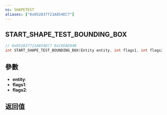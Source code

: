 ```yaml
---
ns: SHAPETEST
aliases: ["0x052837721A854EC7"]
---
```

## START_SHAPE_TEST_BOUNDING_BOX

```c
// 0x052837721A854EC7 0xCEEAD94B
int START_SHAPE_TEST_BOUNDING_BOX(Entity entity, int flags1, int flags2);
```


## 參數
* **entity**: 
* **flags1**: 
* **flags2**: 

## 返回值
